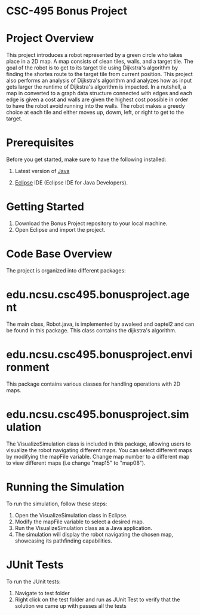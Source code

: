 # CSC-495 Bonus Project

# Project Overview

This project introduces a robot represented by a green circle who takes place in a 2D map. A map consists of clean tiles, walls, and a target tile. The goal of the robot is to get to its target tile using Dijkstra's algorithm by finding the shortes route to the target tile from current position. This project also performs an analysis of Dijkstra's algorithm and analyzes how as input gets larger the runtime of Dijkstra's algorithm is impacted. In a nutshell, a map in converted to a graph data structure connected with edges and each edge is given a cost and walls are given the highest cost possible in order to have the robot avoid running into the walls. The robot makes a greedy choice at each tile and either moves up, dowm, left, or right to get to the target. 

# Prerequisites

Before you get started, make sure to have the following installed:

1. Latest version of [Java](https://www.oracle.com/java/technologies/downloads/#java17)

2. [Eclipse](https://www.eclipse.org/downloads/) IDE (Eclipse IDE for Java Developers).

# Getting Started

1. Download the Bonus Project repository to your local machine.
2. Open Eclipse and import the project.

# Code Base Overview

The project is organized into different packages:

# edu.ncsu.csc495.bonusproject.agent
The main class, Robot.java, is implemented by awaleed and oaptel2 and can be found in this package.
This class contains the dijkstra's algorithm.

# edu.ncsu.csc495.bonusproject.environment

This package contains various classes for handling operations with 2D maps.

# edu.ncsu.csc495.bonusproject.simulation
The VisualizeSimulation class is included in this package, allowing users to visualize the robot navigating different maps. You can select different maps by modifying the mapFile variable. Change map number to a different map to view different maps (i.e change "map15" to "map08"). 

# Running the Simulation
To run the simulation, follow these steps:

1. Open the VisualizeSimulation class in Eclipse.
2. Modify the mapFile variable to select a desired map.
3. Run the VisualizeSimulation class as a Java application.
4. The simulation will display the robot navigating the chosen map, showcasing its pathfinding capabilities.

# JUnit Tests
To run the JUnit tests:

1. Navigate to test folder 
2. Right click on the test folder and run as JUnit Test to verify that the solution we came up with passes all the tests

